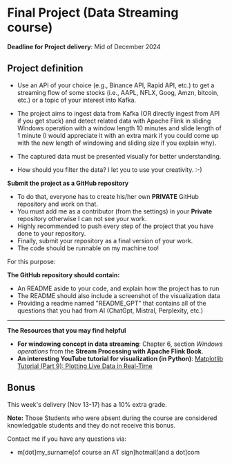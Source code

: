# Final Project (Data Streaming course)

**Deadline for Project delivery**:  Mid of December 2024

## Project definition
- Use an API of your choice (e.g., Binance API, Rapid API, etc.) to get a streaming flow of some stocks (i.e., AAPL, NFLX, Goog, Amzn, bitcoin, etc.) or a topic of your interest into Kafka.

- The project aims to ingest data from Kafka (OR directly ingest from API if you get stuck) and detect related data with Apache Flink in sliding Windows operation with a window length 10 minutes and slide length of 1 minute (I would appreciate it with an extra mark if you could come up with the new length of windowing and sliding size if you explain why).
- The captured data must be presented visually for better understanding.
- How should you filter the data? I let you to use your creativity. :-)


**Submit the project as a GitHub repository**
- To do that, everyone has to create his/her own **PRIVATE** GitHub repository and work on that.
- You must add me as a contributor (from the settings) in your **Private** repository otherwise I can not see your work.
- Highly recommended to push every step of the project that you have done to your repository.
- Finally, submit your repository as a final version of your work.
- The code should be runnable on my machine too!

For this purpose:

**The GitHub repository should contain:**
- An README aside to your code, and explain how the project has to run
- The README should also include a screenshot of the visualization data
- Providing a readme named "README_GPT" that contains all of the questions that you had from AI (ChatGpt, Mistral, Perplexity, etc.) 

---
**The Resources that you may find helpful**
- **For windowing concept in data streaming**: Chapter 6, section _Windows operations_ from the __Stream Processing with Apache Flink Book__.
- **An interesting YouTube tutorial for visualization (in Python)**: [Matplotlib Tutorial (Part 9): Plotting Live Data in Real-Time](https://www.youtube.com/watch?v=Ercd-Ip5PfQ&list=PL-osiE80TeTvipOqomVEeZ1HRrcEvtZB_&index=10)

## Bonus
This week's delivery (Nov 13-17) has a 10% extra grade.

**Note:** Those Students who were absent during the course are considered knowledgable students and they do not receive this bonus. 


Contact me if you have any questions via:
- m[dot]my_surname[of course an AT sign]hotmail[and a dot]com
